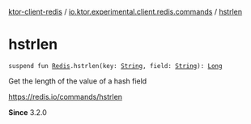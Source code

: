 [ktor-client-redis](../index.md) / [io.ktor.experimental.client.redis.commands](index.md) / [hstrlen](./hstrlen.md)

# hstrlen

`suspend fun `[`Redis`](../io.ktor.experimental.client.redis/-redis/index.md)`.hstrlen(key: `[`String`](https://kotlinlang.org/api/latest/jvm/stdlib/kotlin/-string/index.html)`, field: `[`String`](https://kotlinlang.org/api/latest/jvm/stdlib/kotlin/-string/index.html)`): `[`Long`](https://kotlinlang.org/api/latest/jvm/stdlib/kotlin/-long/index.html)

Get the length of the value of a hash field

https://redis.io/commands/hstrlen

**Since**
3.2.0

